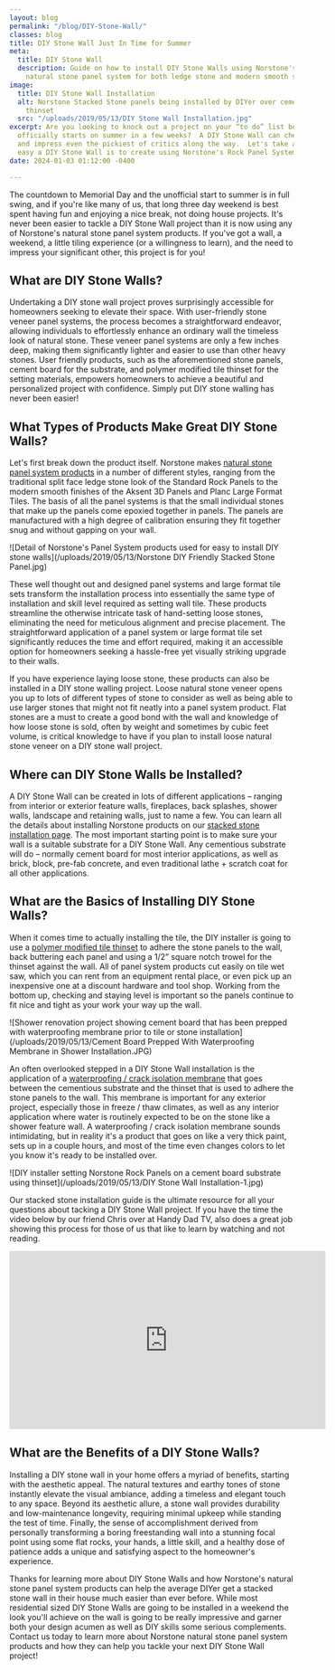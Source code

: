 ```yaml
---
layout: blog
permalink: "/blog/DIY-Stone-Wall/"
classes: blog
title: DIY Stone Wall Just In Time for Summer
meta:
  title: DIY Stone Wall
  description: Guide on how to install DIY Stone Walls using Norstone's easy to use
    natural stone panel system for both ledge stone and modern smooth stone looks.
image:
  title: DIY Stone Wall Installation
  alt: Norstone Stacked Stone panels being installed by DIYer over cement board with
    thinset
  src: "/uploads/2019/05/13/DIY Stone Wall Installation.jpg"
excerpt: Are you looking to knock out a project on your “to do” list before the clock
  officially starts on summer in a few weeks?  A DIY Stone Wall can check that box
  and impress even the pickiest of critics along the way.  Let's take a look at how
  easy a DIY Stone Wall is to create using Norstone's Rock Panel System.
date: 2024-01-03 01:12:00 -0400

---
```

The countdown to Memorial Day and the unofficial start to summer is in full swing, and if you're like many of us, that long three day weekend is best spent having fun and enjoying a nice break, not doing house projects. It's never been easier to tackle a DIY Stone Wall project than it is now using any of Norstone's natural stone panel system products. If you've got a wall, a weekend, a little tiling experience (or a willingness to learn), and the need to impress your significant other, this project is for you!

<h2> What are DIY Stone Walls?</h2>

Undertaking a DIY stone wall project proves surprisingly accessible for homeowners seeking to elevate their space. With user-friendly stone veneer panel systems, the process becomes a straightforward endeavor, allowing individuals to effortlessly enhance an ordinary wall the timeless look of natural stone. These veneer panel systems are only a few inches deep, making them significantly lighter and easier to use than other heavy stones. User friendly products, such as the aforementioned stone panels, cement board for the substrate, and polymer modified tile thinset for the setting materials, empowers homeowners to achieve a beautiful and personalized project with confidence.  Simply put DIY stone walling has never been easier!

<h2> What Types of Products Make Great DIY Stone Walls?</h2>

Let's first break down the product itself. Norstone makes [natural stone panel system products](https://www.norstoneusa.com/products/) in a number of different styles, ranging from the traditional split face ledge stone look of the Standard Rock Panels to the modern smooth finishes of the Aksent 3D Panels and Planc Large Format Tiles. The basis of all the panel systems is that the small individual stones that make up the panels come epoxied together in panels. The panels are manufactured with a high degree of calibration ensuring they fit together snug and without gapping on your wall.

![Detail of Norstone's Panel System products used for easy to install DIY stone walls](/uploads/2019/05/13/Norstone DIY Friendly Stacked Stone Panel.jpg)

These well thought out and designed panel systems and large format tile sets transform the installation process into essentially the same type of installation and skill level required as setting wall tile. These products streamline the otherwise intricate task of hand-setting loose stones, eliminating the need for meticulous alignment and precise placement. The straightforward application of a panel system or large format tile set significantly reduces the time and effort required, making it an accessible option for homeowners seeking a hassle-free yet visually striking upgrade to their walls.

If you have experience laying loose stone, these products can also be installed in a DIY stone walling project. Loose natural stone veneer opens you up to lots of different types of stone to consider as well as being able to use larger stones that might not fit neatly into a panel system product. Flat stones are a must to create a good bond with the wall and knowledge of how loose stone is sold, often by weight and sometimes by cubic feet volume, is critical knowledge to have if you plan to install loose natural stone veneer on a DIY stone wall project.

<h2> Where can DIY Stone Walls be Installed?</h2>

A DIY Stone Wall can be created in lots of different applications – ranging from interior or exterior feature walls, fireplaces, back splashes, shower walls, landscape and retaining walls, just to name a few. You can learn all the details about installing Norstone products on our [stacked stone installation page](https://www.norstoneusa.com/how-to-install-stacked-stone/). The most important starting point is to make sure your wall is a suitable substrate for a DIY Stone Wall. Any cementious substrate will do – normally cement board for most interior applications, as well as brick, block, pre-fab concrete, and even traditional lathe + scratch coat for all other applications.

<h2> What are the Basics of Installing DIY Stone Walls?</h2>

When it comes time to actually installing the tile, the DIY installer is going to use a [polymer modified tile thinset](https://www.norstoneusa.com/blog/what-is-the-difference-between-different-types-of-thinset-and-what-s-the-best-thinset-for-stacked-stone-installations/) to adhere the stone panels to the wall, back buttering each panel and using a 1/2” square notch trowel for the thinset against the wall. All of panel system products cut easily on tile wet saw, which you can rent from an equipment rental place, or even pick up an inexpensive one at a discount hardware and tool shop. Working from the bottom up, checking and staying level is important so the panels continue to fit nice and tight as your work your way up the wall.

![Shower renovation project showing cement board that has been prepped with waterproofing membrane prior to tile or stone installation](/uploads/2019/05/13/Cement Board Prepped With Waterproofing Membrane in Shower Installation.JPG)

An often overlooked stepped in a DIY Stone Wall installation is the application of a [waterproofing / crack isolation membrane](https://www.norstoneusa.com/blog/waterproofing-membranes-for-stacked-stone/) that goes between the cementious substrate and the thinset that is used to adhere the stone panels to the wall. This membrane is important for any exterior project, especially those in freeze / thaw climates, as well as any interior application where water is routinely expected to be on the stone like a shower feature wall. A waterproofing / crack isolation membrane sounds intimidating, but in reality it's a product that goes on like a very thick paint, sets up in a couple hours, and most of the time even changes colors to let you know it's ready to be installed over.

![DIY installer setting Norstone Rock Panels on a cement board substrate using thinset](/uploads/2019/05/13/DIY Stone Wall Installation-1.jpg)

Our stacked stone installation guide is the ultimate resource for all your questions about tacking a DIY Stone Wall project. If you have the time the video below by our friend Chris over at Handy Dad TV, also does a great job showing this process for those of us that like to learn by watching and not reading.

<iframe width="560" height="315" src="https://www.youtube.com/embed/VJGivGau8g0" frameborder="0" allow="accelerometer; autoplay; encrypted-media; gyroscope; picture-in-picture" allowfullscreen></iframe>

<h2> What are the Benefits of a DIY Stone Walls?</h2>

Installing a DIY stone wall in your home offers a myriad of benefits, starting with the aesthetic appeal. The natural textures and earthy tones of stone instantly elevate the visual ambiance, adding a timeless and elegant touch to any space. Beyond its aesthetic allure, a stone wall provides durability and low-maintenance longevity, requiring minimal upkeep while standing the test of time. Finally, the sense of accomplishment derived from personally transforming a boring freestanding wall into a stunning focal point using some flat rocks, your hands, a little skill, and a healthy dose of patience adds a unique and satisfying aspect to the homeowner's experience. 

Thanks for learning more about DIY Stone Walls and how Norstone's natural stone panel system products can help the average DIYer get a stacked stone wall in their house much easier than ever before. While most residential sized DIY Stone Walls are going to be installed in a weekend the look you'll achieve on the wall is going to be really impressive and garner both your design acumen as well as DIY skills some serious complements. Contact us today to learn more about Norstone natural stone panel system products and how they can help you tackle your next DIY Stone Wall project!
